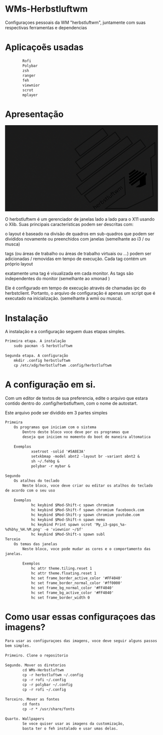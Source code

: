 # WMs-Herbstluftwm
Configuraçoes pessoais da WM "herbstluftwm", juntamente com suas respectivas ferramentas e dependencias

# Aplicaçoẽs usadas
			Rofi
			Polybar
			zsh
			ranger
			feh
			viewnior
			scrot
			mplayer

# Apresentação 

![alt text](https://github.com/Cesare-cesare/WMs-Herbstluftwm/blob/master/Wallpapers/wall.png)

O herbstluftwm é um gerenciador de janelas lado a lado para o X11 usando o Xlib. Suas principais características podem ser descritas com:

o layout é baseado na divisão de quadros em sub-quadros que podem ser divididos novamente ou preenchidos com janelas (semelhante ao i3 / ou musca)

tags (ou áreas de trabalho ou áreas de trabalho virtuais ou ...) podem ser adicionadas / removidas em tempo de execução. Cada tag contém um próprio layout

exatamente uma tag é visualizada em cada monitor. As tags são independentes do monitor (semelhante ao xmonad )

Ele é configurado em tempo de execução através de chamadas ipc do herbstclient. Portanto, o arquivo de configuração é apenas um script que é executado na inicialização. (semelhante à wmii ou musca).

# Instalação

A instalação e a configuração seguem duas etapas simples.

	Primeira etapa. A instalação
		sudo pacman -S herbstluftwm

	Segunda etapa. A configuração
		mkdir .config herbstluftwm
		cp /etc/xdg/herbstluftwm .config/herbstluftwm

# A configuração em si.

Com um editor de textos de sua preferencia, edite o arquivo que estara contido dentro do .config/herbstluftwm,
com o nome de autostart.

Este arquivo pode ser dividido em 3 partes simples
	
	Primeira	
		Os programas que iniciam com o sistema
			Dentro deste bloco voce deve por os programas que
			deseja que iniciem no momento do boot de maneira altomatica
		
		Exemplos
				xsetroot -solid '#5A8E3A'
				setxkbmap -model abnt2 -layout br -variant abnt2 &
				sh ~/.fehbg &
				polybar -r mybar & 

	Segundo		
		Os atalhos do teclado
			Neste bloco, voce deve criar ou editar os atalhos do teclado de acordo com o seu uso
		
		Exemplos
				hc keybind $Mod-Shift-c spawn chromium
				hc keybind $Mod-Shift-f spawn chromium faceboock.com
				hc keybind $Mod-Shift-y spawn chromium youtube.com
				hc keybind $Mod-Shift-n spawn nemo
				hc keybind Print spawn scrot 'My_i3-gaps_%a-%d%b%y_%H.%M.png' -e 'viewnior ~/$f'
				hc keybind $Mod-Shift-s spawn subl
	Terceio		
		Os temas das janelas
			Neste bloco, voce pode mudar as cores e o comportamento das janelas.
			
			Exemplos
				hc attr theme.tiling.reset 1
				hc attr theme.floating.reset 1
				hc set frame_border_active_color '#FF4040'
				hc set frame_border_normal_color '#ff0000'
				hc set frame_bg_normal_color '#FF4040'
				hc set frame_bg_active_color '#FF4040'
				hc set frame_border_width 0

# Como usar essas configuraçoes das imagens?

	Para usar as configuraçoes das imagens, voce deve seguir alguns passos bem simples.

	Primeiro. Clone o repositorio

	Segundo. Mover os diretorios
			cd WMs-Herbstluftwm
			cp -r herbstluftwm ~/.config
			cp -r rofi ~/.config
			cp -r polybar ~/.config
			cp -r rofi ~/.config

	Terceiro. Mover as fontes
			cd fonts
			cp -r * /usr/share/fonts

	Quarto. Wallpapers
			Se voce quiser usar as imagens da customização,
			basta ter o feh instalado e usar umas delas.